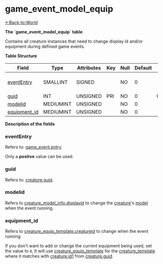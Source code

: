 # game_event_model_equip

[<-Back-to:World](database-world)

**The \`game_event_model_equip\` table**

Contains all creature instances that need to change display id and/or equipment during defined game events.

**Table Structure**

| Field                         | Type      | Attributes | Key | Null | Default | Extra  | Comment                  |
| ----------------------------- | --------- | ---------- | --- | ---- | ------- | ------ | ------------------------ |
| [eventEntry](#evententry)     | SMALLINT  | SIGNED     |     | NO   | 0       |        | Entry of the game event. |
| [guid](#guid)                 | INT       | UNSIGNED   | PRI | NO   | 0       | Unique |                          |
| [modelid](#modelid)           | MEDIUMINT | UNSIGNED   |     | NO   | 0       |        |                          |
| [equipment_id](#equipment-id) | MEDIUMINT | UNSIGNED   |     | NO   | 0       |        |                          |

**Description of the fields**

### eventEntry

Refers to: [game_event.entry](game-event#entry).

Only a **positve** value can be used.

### guid

Refers to: [creature.guid](creature#guid).

### modelid

Refers to [creature_model_info.displayid](creature-model-info#displayid) to change the [creature](creature#guid)'s [model](creature-model-info#displayid) when the event running.

### equipment_id

Refers to [creature_equip_template.creatureid](creature-equip-template#creatureid) to change when the event running.

If you don't want to add or change the current equipment being used, set the value to `0`, It will use [creature_equip_template](creature-equip-template#CreatureID) for the [creature_template](creature-template#entry) where it matches with [creature.id1](creature#id1) from [creature.guid](creature#guid).
